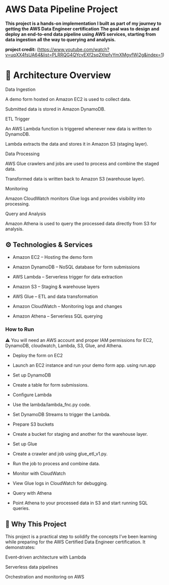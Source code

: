# AWS Data Pipeline Project
**This project is a hands‑on implementation I built as part of my journey to getting the AWS Data Engineer certification**
**The goal was to design and deploy an end‑to‑end data pipeline using AWS services, starting from data ingestion all the way to querying and analysis.**

**project credit:** (https://www.youtube.com/watch?v=uqXX4fsUA64&list=PLRRQG4QYcyEXf2sq2XtpfvYmXMgyfWj2g&index=1)




# 📌 **Architecture Overview**
Data Ingestion

A demo form hosted on Amazon EC2 is used to collect data.

Submitted data is stored in Amazon DynamoDB.

ETL Trigger

An AWS Lambda function is triggered whenever new data is written to DynamoDB.

Lambda extracts the data and stores it in Amazon S3 (staging layer).

Data Processing

AWS Glue crawlers and jobs are used to process and combine the staged data.

Transformed data is written back to Amazon S3 (warehouse layer).

Monitoring

Amazon CloudWatch monitors Glue logs and provides visibility into processing.

Query and Analysis

Amazon Athena is used to query the processed data directly from S3 for analysis.





## ⚙️ Technologies & Services
- Amazon EC2 – Hosting the demo form

- Amazon DynamoDB – NoSQL database for form submissions

- AWS Lambda – Serverless trigger for data extraction

- Amazon S3 – Staging & warehouse layers

- AWS Glue – ETL and data transformation

- Amazon CloudWatch – Monitoring logs and changes

- Amazon Athena – Serverless SQL querying





### How to Run
⚠️ You will need an AWS account and proper IAM permissions for EC2, DynamoDB, cloudwatch, Lambda, S3, Glue, and Athena.

- Deploy the form on EC2

- Launch an EC2 instance and run your demo form app. using run.app

- Set up DynamoDB

- Create a table for form submissions.

- Configure Lambda

- Use the lambda/lambda_fnc.py code.

- Set DynamoDB Streams to trigger the Lambda.

- Prepare S3 buckets

- Create a bucket for staging and another for the warehouse layer.

- Set up Glue

- Create a crawler and job using glue_etl_v1.py.

- Run the job to process and combine data.

- Monitor with CloudWatch

- View Glue logs in CloudWatch for debugging.

- Query with Athena

- Point Athena to your processed data in S3 and start running SQL queries.




## 🌱 Why This Project
This project is a practical step to solidify the concepts I’ve been learning while preparing for the AWS Certified Data Engineer certification.
It demonstrates:

Event‑driven architecture with Lambda

Serverless data pipelines

Orchestration and monitoring on AWS



